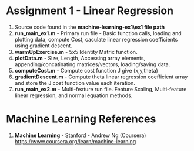 #   Assignment 1 - Linear Regression	
1.  Source code found in the **machine-learning-ex1\ex1 file path**
2.  **run_main_ex1.m** 	- Primary run file - Basic function calls, loading and plotting data, compute Cost, caculate linear regression coefficients using gradient descent.
3.  **warmUpExercise.m**	- 5x5 Identity Matrix function. 
4.  **plotData.m**	- Size, Length, Accessing array elements, appending/concatinating matrices/vectors, loading/saving data.
5.  **computeCost.m** 	- Compute cost function J give (x,y,theta)
6.  **gradientDescent.m**	- Compute theta linear regression coefficient array and store the J cost function value each iteration.  
7.  **run_main_ex2.m** 	- Multi-feature run file.  Feature Scaling, Multi-feature linear regression, and normal equation methods.  

# Machine Learning References
1.  **Machine Learning** - Stanford - Andrew Ng (Coursera)   
    https://www.coursera.org/learn/machine-learning